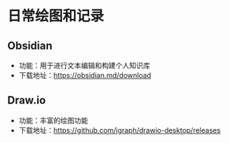 # 日常绘图和记录

## Obsidian

- 功能：用于进行文本编辑和构建个人知识库
- 下载地址：https://obsidian.md/download

## Draw.io

- 功能：丰富的绘图功能
- 下载地址：https://github.com/jgraph/drawio-desktop/releases
